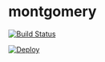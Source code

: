 # montgomery
[![Build Status](https://travis-ci.org/davidsan/montgomery.svg)](https://travis-ci.org/davidsan/montgomery)

[![Deploy](https://www.herokucdn.com/deploy/button.png)](https://heroku.com/deploy)

